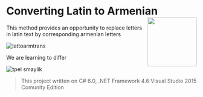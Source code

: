 #  Converting Latin to Armenian <img src="https://cloud.githubusercontent.com/assets/24522089/21962098/41a510c8-db36-11e6-95ef-eb392a0a1919.png" align="right" width="130px" height="130px" /> 

This method provides an opportunity to replace letters in latin text by corresponding armenian letters

![lattoarmtrans](https://cloud.githubusercontent.com/assets/24522089/22148698/0f54593e-df29-11e6-9d17-b007d0440909.png)

We are learning to differ

![tpel smaylik](https://cloud.githubusercontent.com/assets/24522089/21999629/84782556-dc54-11e6-87df-d6780b7d9649.gif)

> This project written on C# 6.0, .NET Framework 4.6 Visual Studio 2015 Comunity Edition
